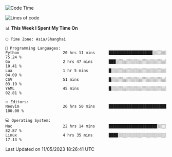 <!--START_SECTION:waka-->
![Code Time](http://img.shields.io/badge/Code%20Time-1%2C361%20hrs%209%20mins-blue)

![Lines of code](https://img.shields.io/badge/From%20Hello%20World%20I%27ve%20Written-269.5%20thousand%20lines%20of%20code-blue)

📊 **This Week I Spent My Time On** 

```text
🕑︎ Time Zone: Asia/Shanghai

💬 Programming Languages: 
Python                   20 hrs 11 mins      ███████████████████░░░░░░   75.24 % 
Go                       2 hrs 47 mins       ███░░░░░░░░░░░░░░░░░░░░░░   10.41 % 
Lua                      1 hr 5 mins         █░░░░░░░░░░░░░░░░░░░░░░░░   04.09 % 
CSV                      51 mins             █░░░░░░░░░░░░░░░░░░░░░░░░   03.19 % 
YAML                     45 mins             █░░░░░░░░░░░░░░░░░░░░░░░░   02.81 % 

🔥 Editors: 
Neovim                   26 hrs 50 mins      █████████████████████████   100.00 % 

💻 Operating System: 
Mac                      22 hrs 14 mins      █████████████████████░░░░   82.87 % 
Linux                    4 hrs 35 mins       ████░░░░░░░░░░░░░░░░░░░░░   17.13 % 
```


 Last Updated on 11/05/2023 18:26:41 UTC
<!--END_SECTION:waka-->
